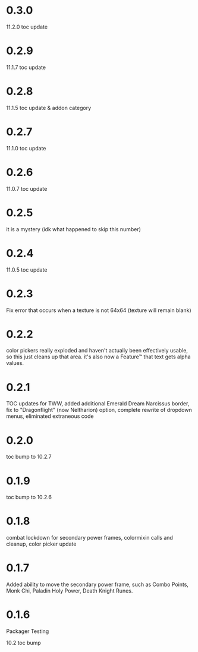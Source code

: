 # 0.3.0

11.2.0 toc update

# 0.2.9

11.1.7 toc update

# 0.2.8

11.1.5 toc update & addon category

# 0.2.7

11.1.0 toc update

# 0.2.6

11.0.7 toc update

# 0.2.5

it is a mystery (idk what happened to skip this number)

# 0.2.4

11.0.5 toc update

# 0.2.3

Fix error that occurs when a texture is not 64x64 (texture will remain blank)

# 0.2.2

color pickers really exploded and haven't actually been effectively usable, so this just cleans up that area. it's also now a Feature™️ that text gets alpha values.

# 0.2.1

TOC updates for TWW, added additional Emerald Dream Narcissus border, fix to "Dragonflight" (now Neltharion) option, complete rewrite of dropdown menus, eliminated extraneous code

# 0.2.0

toc bump to 10.2.7

# 0.1.9

toc bump to 10.2.6

# 0.1.8

combat lockdown for secondary power frames, colormixin calls and cleanup, color picker update

# 0.1.7

Added ability to move the secondary power frame, such as Combo Points, Monk Chi, Paladin Holy Power, Death Knight Runes.

# 0.1.6

Packager Testing

10.2 toc bump